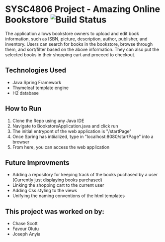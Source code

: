 # SYSC4806 Project - Amazing Online Bookstore ![Build Status](https://github.com/Favourolotu/Amazing-online-bookstore/actions/workflows/maven.yml/badge.svg)
The application allows bookstore owners to upload and edit book information, such as ISBN, picture, description, author, publisher, and inventory. Users can search for books in the bookstore, browse through them, and sort/filter based on the above information. They can also put the selected books in their shopping cart and proceed to checkout.



## Technologies Used
- Java Spring Framework
- Thymeleaf template engine
- H2 database

## How to Run
1. Clone the Repo using any Java IDE
2. Navigate to BookstoreApplication.java and click run
3. The initial entrypont of the web application is "/startPage"
4. Once Spring has intiialized, type in "localhost:8080/startPage" into a browser
5. From here, you can access the web application

## Future Improvments
- Adding a repository for keeping track of the books puchased by a user (Currently just displaying books purchased)
- Linking the shopping cart to the current user
- Adding Css styling to the views
- Unifying the naming conventions of the html templates

## This project was worked on by:
- Chase Scott
- Favour Olutu
- Joseph Anyia

